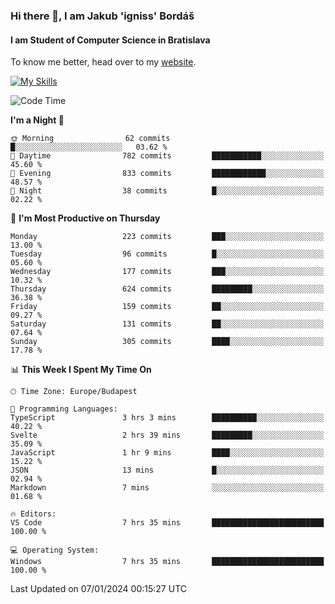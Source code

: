 ### Hi there 👋, I am Jakub 'igniss' Bordáš

#### I am Student of Computer Science in Bratislava
To know me better, head over to my [website](https://bordas.sk).

[![My Skills](https://skillicons.dev/icons?i=js,html,css,figma,svelte,java,kotlin,python,postgresql,typescript,nest,nodejs)](https://bordas.sk)


<!--START_SECTION:waka-->
![Code Time](http://img.shields.io/badge/Code%20Time-1%2C331%20hrs%207%20mins-blue)

**I'm a Night 🦉** 

```text
🌞 Morning                62 commits          █░░░░░░░░░░░░░░░░░░░░░░░░   03.62 % 
🌆 Daytime                782 commits         ███████████░░░░░░░░░░░░░░   45.60 % 
🌃 Evening                833 commits         ████████████░░░░░░░░░░░░░   48.57 % 
🌙 Night                  38 commits          █░░░░░░░░░░░░░░░░░░░░░░░░   02.22 % 
```
📅 **I'm Most Productive on Thursday** 

```text
Monday                   223 commits         ███░░░░░░░░░░░░░░░░░░░░░░   13.00 % 
Tuesday                  96 commits          █░░░░░░░░░░░░░░░░░░░░░░░░   05.60 % 
Wednesday                177 commits         ███░░░░░░░░░░░░░░░░░░░░░░   10.32 % 
Thursday                 624 commits         █████████░░░░░░░░░░░░░░░░   36.38 % 
Friday                   159 commits         ██░░░░░░░░░░░░░░░░░░░░░░░   09.27 % 
Saturday                 131 commits         ██░░░░░░░░░░░░░░░░░░░░░░░   07.64 % 
Sunday                   305 commits         ████░░░░░░░░░░░░░░░░░░░░░   17.78 % 
```


📊 **This Week I Spent My Time On** 

```text
🕑︎ Time Zone: Europe/Budapest

💬 Programming Languages: 
TypeScript               3 hrs 3 mins        ██████████░░░░░░░░░░░░░░░   40.22 % 
Svelte                   2 hrs 39 mins       █████████░░░░░░░░░░░░░░░░   35.09 % 
JavaScript               1 hr 9 mins         ████░░░░░░░░░░░░░░░░░░░░░   15.22 % 
JSON                     13 mins             █░░░░░░░░░░░░░░░░░░░░░░░░   02.94 % 
Markdown                 7 mins              ░░░░░░░░░░░░░░░░░░░░░░░░░   01.68 % 

🔥 Editors: 
VS Code                  7 hrs 35 mins       █████████████████████████   100.00 % 

💻 Operating System: 
Windows                  7 hrs 35 mins       █████████████████████████   100.00 % 
```


 Last Updated on 07/01/2024 00:15:27 UTC
<!--END_SECTION:waka-->
